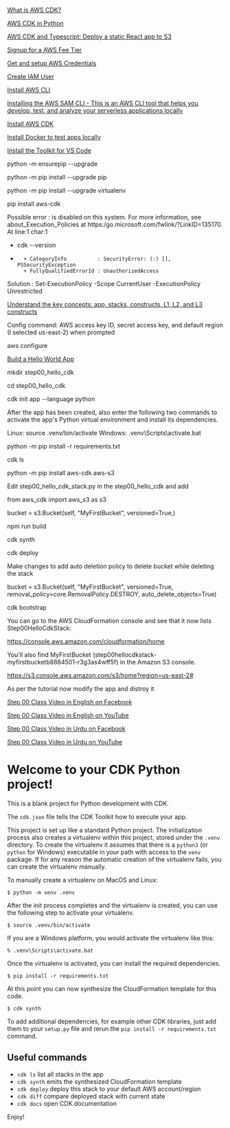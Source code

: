 [What is AWS CDK?](https://serverless-stack.com/chapters/what-is-aws-cdk.html)

[AWS CDK in Python](https://docs.aws.amazon.com/cdk/latest/guide/work-with-cdk-python.html)

[AWS CDK and Typescript: Deploy a static React app to S3](https://medium.com/swlh/aws-cdk-and-typescript-deploy-a-static-react-app-to-s3-df74193e9e3d)

[Signup for a AWS Fee Tier](https://aws.amazon.com/free/)

[Get and setup AWS Credentials](https://docs.aws.amazon.com/toolkit-for-vscode/latest/userguide/aws-credentials.html)

[Create IAM User](https://docs.aws.amazon.com/IAM/latest/UserGuide/getting-started_create-admin-group.html)

[Install AWS CLI](https://docs.aws.amazon.com/cli/latest/userguide/install-cliv2.html)

[Installing the AWS SAM CLI - This is an AWS CLI tool that helps you develop, test, and analyze your serverless applications locally](https://docs.aws.amazon.com/serverless-application-model/latest/developerguide/serverless-sam-cli-install.html)

[Install AWS CDK](https://docs.aws.amazon.com/cdk/latest/guide/work-with-cdk-python.html)

[Install Docker to test apps locally](https://docs.docker.com/get-docker/)

[Install the Toolkit for VS Code](https://docs.aws.amazon.com/toolkit-for-vscode/latest/userguide/setup-toolkit.html)

python -m ensurepip --upgrade

python -m pip install --upgrade pip

python -m pip install --upgrade virtualenv

pip install aws-cdk

Possible error :
is disabled on this system. For more information, see about_Execution_Policies at
https:/go.microsoft.com/fwlink/?LinkID=135170.
At line:1 char:1
+ cdk --version
+ ~~~
    + CategoryInfo          : SecurityError: (:) [], PSSecurityException
    + FullyQualifiedErrorId : UnauthorizedAccess

Solution : 
Set-ExecutionPolicy -Scope CurrentUser -ExecutionPolicy Unrestricted


[Understand the key concepts: app, stacks, constructs, L1, L2, and L3 constructs](https://docs.aws.amazon.com/cdk/latest/guide/getting_started.html)

Config command: AWS access key ID, secret access key, and default region (I selected us-east-2) when prompted

aws configure

[Build a Hello World App](https://docs.aws.amazon.com/cdk/latest/guide/hello_world.html)

mkdir step00_hello_cdk

cd step00_hello_cdk

cdk init app --language python

After the app has been created, also enter the following two commands to activate the app's Python virtual environment and install its dependencies.

Linux: source .venv/bin/activate
Windows: .venv\Scripts\activate.bat

python -m pip install -r requirements.txt

cdk ls

python -m pip install aws-cdk.aws-s3

Edit step00_hello_cdk_stack.py in the step00_hello_cdk and add

from aws_cdk import aws_s3 as s3

bucket = s3.Bucket(self, 
    "MyFirstBucket", 
    versioned=True,)

npm run build

cdk synth

cdk deploy

Make changes to add auto deletion policy to delete bucket while deleting the stack

bucket = s3.Bucket(self, "MyFirstBucket", 
            versioned=True,
            removal_policy=core.RemovalPolicy.DESTROY,
            auto_delete_objects=True)

cdk bootstrap

You can go to the AWS CloudFormation console and see that it now lists Step00HelloCdkStack:

https://console.aws.amazon.com/cloudformation/home

You'll also find MyFirstBucket (step00hellocdkstack-myfirstbucketb8884501-r3g3as4wff5f) in the Amazon S3 console.

https://s3.console.aws.amazon.com/s3/home?region=us-east-2#


As per the tutorial now modify the app and distroy it

[Step 00 Class Video in English on Facebook](https://www.facebook.com/zeeshanhanif/videos/10225191381716499)

[Step 00 Class Video in English on YouTube](https://www.youtube.com/watch?v=UpuVx8c0-lA)

[Step 00 Class Video in Urdu on Facebook](https://www.facebook.com/zeeshanhanif/videos/10225203759985948)

[Step 00 Class Video in Urdu on YouTube](https://www.youtube.com/watch?v=xWF-LCTnSy4)

# Welcome to your CDK Python project!

This is a blank project for Python development with CDK.

The `cdk.json` file tells the CDK Toolkit how to execute your app.

This project is set up like a standard Python project.  The initialization
process also creates a virtualenv within this project, stored under the `.venv`
directory.  To create the virtualenv it assumes that there is a `python3`
(or `python` for Windows) executable in your path with access to the `venv`
package. If for any reason the automatic creation of the virtualenv fails,
you can create the virtualenv manually.

To manually create a virtualenv on MacOS and Linux:

```
$ python -m venv .venv
```

After the init process completes and the virtualenv is created, you can use the following
step to activate your virtualenv.

```
$ source .venv/bin/activate
```

If you are a Windows platform, you would activate the virtualenv like this:

```
% .venv\Scripts\activate.bat
```

Once the virtualenv is activated, you can install the required dependencies.

```
$ pip install -r requirements.txt
```

At this point you can now synthesize the CloudFormation template for this code.

```
$ cdk synth
```

To add additional dependencies, for example other CDK libraries, just add
them to your `setup.py` file and rerun the `pip install -r requirements.txt`
command.

## Useful commands

 * `cdk ls`          list all stacks in the app
 * `cdk synth`       emits the synthesized CloudFormation template
 * `cdk deploy`      deploy this stack to your default AWS account/region
 * `cdk diff`        compare deployed stack with current state
 * `cdk docs`        open CDK documentation

Enjoy!
